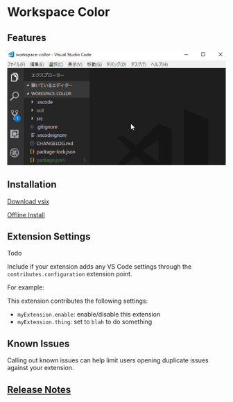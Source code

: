 # Workspace Color

## Features

![usage](images/usage.gif)

## Installation

[Download vsix](https://github.com/saitofjp/vscode-workspace-collor/releases)

[Offline Install](https://stackoverflow.com/questions/37071388/how-to-install-vscode-extensions-offline/38866913)

## Extension Settings

Todo

Include if your extension adds any VS Code settings through the `contributes.configuration` extension point.

For example:

This extension contributes the following settings:

* `myExtension.enable`: enable/disable this extension
* `myExtension.thing`: set to `blah` to do something

## Known Issues

Calling out known issues can help limit users opening duplicate issues against your extension.

## [Release Notes](CHANGELOG.md)